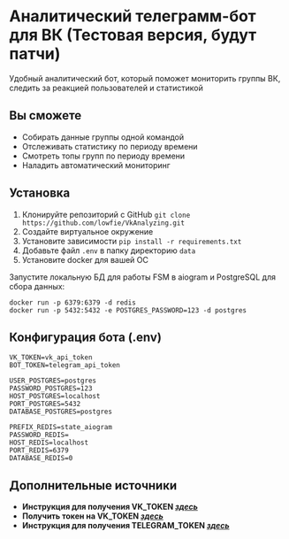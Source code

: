 # Аналитический телеграмм-бот для ВК (Тестовая версия, будут патчи)

Удобный аналитический бот, который поможет мониторить группы ВК, следить за реакцией пользователей и статистикой

## Вы сможете
- Собирать данные группы одной командой 
- Отслеживать статистику по периоду времени
- Смотреть топы групп по периоду времени
- Наладить автоматический мониторинг

## Установка
1. Клонируйте репозиторий с GitHub `git clone https://github.com/lowfie/VkAnalyzing.git`
2. Создайте виртуальное окружение
3. Установите зависимости `pip install -r requirements.txt`
4. Добавьте файл `.env` в папку директорию `data`
5. Установите docker для вашей ОС

Запустите локальную БД для работы FSM в aiogram и PostgreSQL для сбора данных:
```
docker run -p 6379:6379 -d redis
docker run -p 5432:5432 -e POSTGRES_PASSWORD=123 -d postgres
```

## Конфигурация бота (.env)
```
VK_TOKEN=vk_api_token
BOT_TOKEN=telegram_api_token

USER_POSTGRES=postgres
PASSWORD_POSTGRES=123
HOST_POSTGRES=localhost
PORT_POSTGRES=5432
DATABASE_POSTGRES=postgres

PREFIX_REDIS=state_aiogram
PASSWORD_REDIS=
HOST_REDIS=localhost
PORT_REDIS=6379
DATABASE_REDIS=0
```

## Дополнительные источники
- **Инструкция для получения VK_TOKEN [*здесь*](https://dvmn.org/encyclopedia/qna/63/kak-poluchit-token-polzovatelja-dlja-vkontakte/)**
- **Получить токен на VK_TOKEN [*здесь*](https://dev.vk.com/)**
- **Инструкция для получения TELEGRAM_TOKEN [*здесь*](https://web7.pro/kak-poluchit-token-bota-telegram-api/)**

